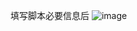 填写脚本必要信息后
![image](https://github.com/ALbur/autoTools/assets/24468956/b0767f47-46c1-441b-999c-e92749aefd41)
